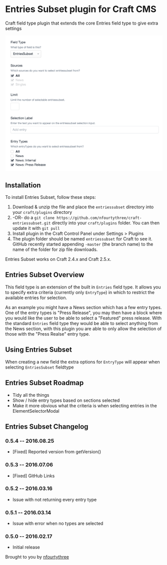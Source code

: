 # Entries Subset plugin for Craft CMS

Craft field type plugin that extends the core Entries field type to give extra settings

![Screenshot](resources/screenshots/settings-screenshot.png)

## Installation

To install Entries Subset, follow these steps:

1. Download & unzip the file and place the `entriessubset` directory into your `craft/plugins` directory
2.  -OR- do a `git clone https://github.com/nfourtythree/craft-entriessubset.git` directly into your `craft/plugins` folder.  You can then update it with `git pull`
3. Install plugin in the Craft Control Panel under Settings > Plugins
4. The plugin folder should be named `entriessubset` for Craft to see it.  GitHub recently started appending `-master` (the branch name) to the name of the folder for zip file downloads.

Entries Subset works on Craft 2.4.x and Craft 2.5.x.

## Entries Subset Overview

This field type is an extension of the built in `Entries` field type. It allows you to specify extra criteria (currently only `EntryType`) in which to restrict the available entries for selection.

As an example you might have a News section which has a few entry types. One of the entry types is "Press Release", you may then have a block where you would like the user to be able to select a "Featured" press release. With the standard `Entries` field type they would be able to select anything from the News section, with this plugin you are able to only allow the selection of those with the "Press Realse" entry type.

## Using Entries Subset

When creating a new field the extra options for `EntryType` will appear when selecting `EntriesSubset` fieldtype

## Entries Subset Roadmap

* Tidy all the things
* Show / hide entry types based on sections selected
* Make it more obvious what the criteria is when selecting entries in the ElementSelectorModal

## Entries Subset Changelog

### 0.5.4 -- 2016.08.25

* [Fixed] Reported version from getVersion()

### 0.5.3 -- 2016.07.06

* [Fixed] GitHub Links

### 0.5.2 -- 2016.03.16

* Issue with not returning every entry type

### 0.5.1 -- 2016.03.14

* Issue with error when no types are selected

### 0.5.0 -- 2016.02.17

* Initial release

Brought to you by [nfourtythree](http://n43.me)
